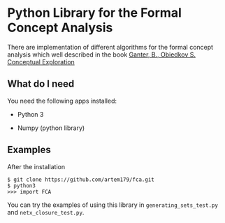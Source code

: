 # Python Library for the Formal Concept Analysis
There are implementation of different algorithms 
for the formal concept analysis which well described
in the book [Ganter, B., Obiedkov S. Conceptual Exploration](https://scholar.google.com/citations?view_op=view_citation&hl=ru&user=ihBZdwYAAAAJ&citation_for_view=ihBZdwYAAAAJ:ILKRHgRFtOwC)

## What do I need
You need the following apps installed:

- Python 3
* Numpy (python library)

## Examples
After the installation
```
$ git clone https://github.com/artem179/fca.git
$ python3
>>> import FCA
```
You can try the examples of using this library in `generating_sets_test.py` and `netx_closure_test.py`.

